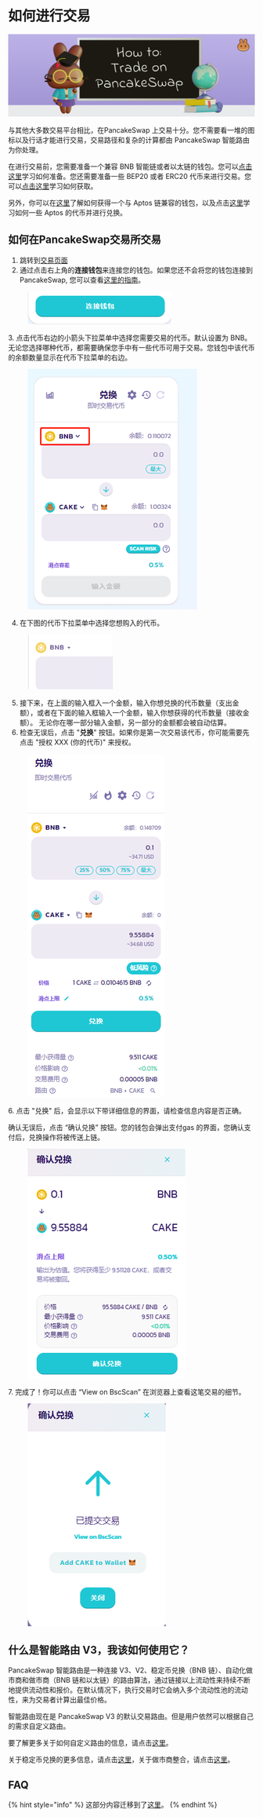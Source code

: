 # 如何进行交易

![](../../.gitbook/assets/how-to-trade-on-pancakeswap-header.png)

与其他大多数交易平台相比，在PancakeSwap 上交易十分。您不需要看一堆的图标以及行话才能进行交易，交易路径和复杂的计算都由 PancakeSwap 智能路由为你处理。

在进行交易前，您需要准备一个兼容 BNB 智能链或者以太链的钱包。您可以[点击这里](../../get-started/wallet-guide.md)学习如何准备。您还需要准备一些 BEP20 或者 ERC20 代币来进行交易。您可以[点击这里](../../get-started/bep20-guide.md)学习如何获取。

另外，你可以在[这里](../../ru-men-zhi-nan-aptos/chuang-jian-qian-bao.md)了解如何获得一个与 Aptos 链兼容的钱包，以及点击[这里](../../ru-men-zhi-nan-aptos/huo-qu-aptos-dai-bi.md)学习如何一些 Aptos 的代币并进行兑换。

## 如何在PancakeSwap交易所交易

1. 跳转到[交易页面](https://pancakeswap.finance/swap#/swap)
2. 通过点击右上角的**连接钱包**来连接您的钱包。如果您还不会将您的钱包连接到 PancakeSwap, 您可以查看[这里的指南](../../get-started/connection-guide.md)。

<figure><img src="../../.gitbook/assets/链接钱包.png" alt=""><figcaption></figcaption></figure>

&#x20; 3\. 点击代币右边的小箭头下拉菜单中选择您需要交易的代币。默认设置为 BNB。无论您选择哪种代币，都需要确保您手中有一些代币可用于交易。您钱包中该代币的余额数量显示在代币下拉菜单的右边。

<figure><img src="../../.gitbook/assets/交易1.png" alt=""><figcaption></figcaption></figure>



4. &#x20;在下图的代币下拉菜单中选择您想购入的代币。

<figure><img src="../../.gitbook/assets/如何交易. png.png" alt=""><figcaption></figcaption></figure>

5. 接下来，在上面的输入框入一个金额，输入你想兑换的代币数量（支出金额），或者在下面的输入框输入一个金额，输入你想获得的代币数量（接收金额）。 无论你在哪一部分输入金额，另一部分的金额都会被自动估算。
6. 检查无误后，点击 "**兑换**" 按钮。如果你是第一次交易该代币，你可能需要先点击 "授权 XXX (你的代币)" 来授权。

<figure><img src="../../.gitbook/assets/如何交易1. png.png" alt=""><figcaption></figcaption></figure>

6\. 点击 "兑换" 后，会显示以下带详细信息的界面，请检查信息内容是否正确。

确认无误后，点击 “确认兑换” 按钮。您的钱包会弹出支付gas 的界面，您确认支付后，兑换操作将被传送上链。

<figure><img src="../../.gitbook/assets/如何交易2. png.png" alt=""><figcaption></figcaption></figure>

7\. 完成了！你可以点击 “View on BscScan” 在浏览器上查看这笔交易的细节。

<figure><img src="../../.gitbook/assets/交易5.png" alt=""><figcaption></figcaption></figure>

## 什么是智能路由 V3，我该如何使用它？

PancakeSwap 智能路由是一种连接 V3、V2、稳定币兑换（BNB 链）、自动化做市商和做市商（BNB 链和以太链）的路由算法，通过链接以上流动性来持续不断地提供流动性和报价。在默认情况下，执行交易时它会纳入多个流动性池的流动性，来为交易者计算出最佳价格。&#x20;

智能路由现在是 PancakeSwap V3 的默认交易路由。但是用户依然可以根据自己的需求自定义路由。&#x20;

要了解更多关于如何自定义路由的信息，请点击[这里](jiao-yi-fei-yong-he-lu-you-she-zhi.md)。

关于稳定币兑换的更多信息，请点击[这里](wen-ding-bi-dui-huan/)，关于做市商整合，请点击[这里](market-maker-integration.md)。

## FAQ

{% hint style="info" %}
这部分内容迁移到了[这里](chang-jian-wen-ti-jie-da.md)。
{% endhint %}
